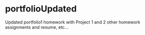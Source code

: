 # portfolioUpdated
Updated portfolio1 homework with Project 1 and 2 other homework assignments and resume, etc...

